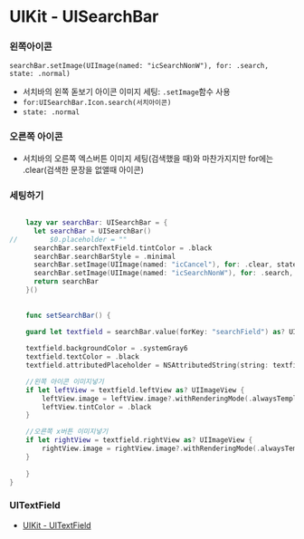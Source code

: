 # UIKit - UISearchBar

### 왼쪽아이콘
`searchBar.setImage(UIImage(named: "icSearchNonW"), for: .search, state: .normal)`

- 서치바의 왼쪽 돋보기 아이콘 이미지 세팅: `.setImage`함수 사용 
- `for:UISearchBar.Icon.search(서치아이콘)`
- `state: .normal`


### 오른쪽 아이콘
- 서치바의 오른쪽 엑스버튼 이미지 세팅(검색했을 때)와 마찬가지지만 for에는 .clear(검색한 문장을 없앨때 아이콘)

### 세팅하기
```swift

    lazy var searchBar: UISearchBar = {
      let searchBar = UISearchBar()
//        $0.placeholder = ""
      searchBar.searchTextField.tintColor = .black
      searchBar.searchBarStyle = .minimal
      searchBar.setImage(UIImage(named: "icCancel"), for: .clear, state: .normal)
      searchBar.setImage(UIImage(named: "icSearchNonW"), for: .search, state: .normal)
      return searchBar
    }()
    
    
    func setSearchBar() {
    
    guard let textfield = searchBar.value(forKey: "searchField") as? UITextField else { return }

    textfield.backgroundColor = .systemGray6
    textfield.textColor = .black
    textfield.attributedPlaceholder = NSAttributedString(string: textfield.placeholder ?? "검색", attributes: [NSAttributedString.Key.foregroundColor : UIColor.black])

    //왼쪽 아이콘 이미지넣기
    if let leftView = textfield.leftView as? UIImageView {
        leftView.image = leftView.image?.withRenderingMode(.alwaysTemplate)
        leftView.tintColor = .black
    }

    //오른쪽 x버튼 이미지넣기
    if let rightView = textfield.rightView as? UIImageView {
        rightView.image = rightView.image?.withRenderingMode(.alwaysTemplate)
    }
    
    }
}
```

### UITextField
- [UIKit - UITextField](https://github.com/isGeekCode/TIL/blob/main/iOS/UIKit_UITextField.md)
